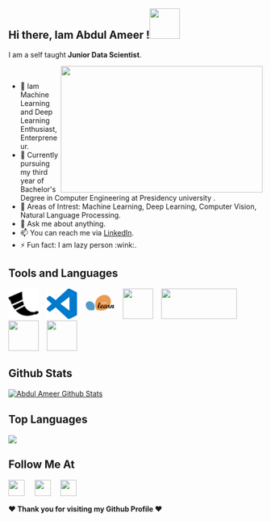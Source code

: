 ## Hi there, Iam Abdul Ameer !<img height="60" width="60" src="https://media1.tenor.com/images/3ca4190df184f2329bb9f0bd06ea0cc2/tenor.gif?itemid=10604183" />
I am a self taught <b>Junior Data Scientist</b>.

  
<img align="right" height="250" width="400" src="https://media3.giphy.com/media/p4NLw3I4U0idi/giphy.gif?cid=ecf05e47u651twctsezhzbsw8myzchukcjxu7oeakq3ujf17&rid=giphy.gif" />
<br>
<ul>
        <li>🔭 Iam Machine Learning and Deep Learning Enthusiast, Enterpreneur.</li>
        <li>💼 Currently pursuing my third year of Bachelor's Degree in Computer Engineering at Presidency university .</li>
        <li>🤔 Areas of Intrest: Machine Learning, Deep Learning, Computer Vision, Natural Language Processing.</li>
        <li>💬 Ask me about anything.</li>
        <li>📫 You can reach me via <a target="_blank" href="https://linkedin.com/in/abdul-ameer-n-a77063188">LinkedIn</a>.</li>
        <li>⚡ Fun fact: I am lazy person :wink:.</li>
      </ul>


## Tools and Languages
<img height="60" width="60" src="https://github.com/simple-icons/simple-icons/blob/e050634479e2fe95312a4d011b786cb6363125ec/icons/flask.svg" />&nbsp;&nbsp;&nbsp;
<img height="60" width="60" src="https://github.com/simple-icons/simple-icons/blob/fd422e663e915ce6a91108852aafece0d967f310/icons/visualstudiocode.svg" />&nbsp;&nbsp;&nbsp;
<img height="60" width="60" src="https://raw.githubusercontent.com/github/explore/80688e429a7d4ef2fca1e82350fe8e3517d3494d/topics/scikit-learn/scikit-learn.png" />&nbsp;&nbsp;&nbsp;
<img height="60" width="60" src="https://www.aldakur.net/wp-content/uploads/2017/03/docker-logo-1024x914.png" />&nbsp;&nbsp;&nbsp;
<img height="60" width="150" src="https://keras.io/img/logo.png" />&nbsp;&nbsp;&nbsp;
<img height="60" width="60" src="https://palanceli.com/2017/10/01/2017/1001opencvpy/img13.png" />&nbsp;&nbsp;&nbsp;
<img height="60" width="60" src="https://camo.githubusercontent.com/8298328a921a558fc17a231edb75f35504ec6d30/68747470733a2f2f75706c6f61642e77696b696d656469612e6f72672f77696b6970656469612f636f6d6d6f6e732f7468756d622f392f39392f556e6f6666696369616c5f4a6176615363726970745f6c6f676f5f322e7376672f3132303070782d556e6f6666696369616c5f4a6176615363726970745f6c6f676f5f322e7376672e706e67" />&nbsp;&nbsp;&nbsp;



## Github Stats
<a href="https://github.com/ameerkings123">
  <img align="center" alt="Abdul Ameer Github Stats" src="https://github-readme-stats.vercel.app/api?username=ameerkings123&show_icons=true&theme=tokyonight">
</a>
</div>



## Top Languages
<a href="https://github.com/ameerkings123">
  <img align="center" src="https://github-readme-stats.vercel.app/api/top-langs/?username=ameerkings123&theme=tokyonight&layout=compact">
</a>
 </div>



## Follow Me At
<a href="https://linkedin.com/in/abdul-ameer-n-a77063188"><img height="32" width="32" src="https://www.becker.edu/wp-content/uploads/2020/04/LinkedIn-Logo.png" /></a>&nbsp;&nbsp;&nbsp;&nbsp;
<a href="https://www.instagram.com/ameer_kings_"><img height="32" width="32" src="https://upload.wikimedia.org/wikipedia/commons/thumb/e/e7/Instagram_logo_2016.svg/768px-Instagram_logo_2016.svg.png" /></a>&nbsp;&nbsp;&nbsp;&nbsp;
<a href="https://twitter.com/NAbdulAmeer2"><img height="32" width="32" src="https://1000logos.net/wp-content/uploads/2017/06/Twitter-Logo.png" /></a>&nbsp;&nbsp;&nbsp;&nbsp;

</div>


  
<b>❤️ Thank you for visiting my Github Profile ❤️</b>
</div>

